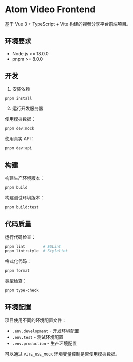 # Atom Video Frontend

基于 Vue 3 + TypeScript + Vite 构建的视频分享平台前端项目。

## 环境要求

- Node.js >= 18.0.0
- pnpm >= 8.0.0

## 开发

1. 安装依赖

```bash
pnpm install
```

2. 运行开发服务器

使用模拟数据：
```bash
pnpm dev:mock
```

使用真实 API：
```bash
pnpm dev:api
```

## 构建

构建生产环境版本：
```bash
pnpm build
```

构建测试环境版本：
```bash
pnpm build:test
```

## 代码质量

运行代码检查：
```bash
pnpm lint        # ESLint
pnpm lint:style  # Stylelint
```

格式化代码：
```bash
pnpm format
```

类型检查：
```bash
pnpm type-check
```

## 环境配置

项目使用不同的环境配置文件：

- `.env.development` - 开发环境配置
- `.env.test` - 测试环境配置
- `.env.production` - 生产环境配置

可以通过 `VITE_USE_MOCK` 环境变量控制是否使用模拟数据。
